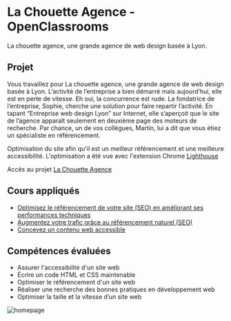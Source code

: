 # La Chouette Agence - OpenClassrooms
La chouette agence, une grande agence de web design basée à Lyon.

## Projet
Vous travaillez pour La chouette agence, une grande agence de web design basée à Lyon. L’activité de l’entreprise a bien démarré mais aujourd’hui, elle est en perte de vitesse. Eh oui, la concurrence est rude. La fondatrice de l’entreprise, Sophie, cherche une solution pour faire repartir l’activité. En tapant “Entreprise web design Lyon” sur Internet, elle s’aperçoit que le site de l’agence apparaît seulement en deuxième page des moteurs de recherche. Par chance, un de vos collègues, Martin, lui a dit que vous étiez un spécialiste en référencement.

Optimisation du site afin qu'il est un meilleur référencement et une meilleure accessibilité.
L'optimisation a été vue avec l'extension Chrome [Lighthouse](https://chrome.google.com/webstore/detail/lighthouse/blipmdconlkpinefehnmjammfjpmpbjk?hl=fr)

Accès au projet [La Chouette Agence](https://lachouetteagence.stevenoyer.fr/)

## Cours appliqués 
- [Optimisez le référencement de votre site (SEO) en améliorant ses performances techniques](https://openclassrooms.com/fr/courses/5922626-optimisez-le-referencement-de-votre-site-seo-en-ameliorant-ses-performances-techniques)
- [Augmentez votre trafic grâce au référencement naturel (SEO)](https://openclassrooms.com/fr/courses/5561431-augmentez-votre-trafic-grace-au-referencement-naturel-seo)
- [Concevez un contenu web accessible](https://openclassrooms.com/fr/courses/6691346-concevez-un-contenu-web-accessible)

## Compétences évaluées
- Assurer l'accessibilité d'un site web
- Écrire un code HTML et CSS maintenable
- Optimiser le référencement d'un site web
- Réaliser une recherche des bonnes pratiques en développement web
- Optimiser la taille et la vitesse d’un site web

![homepage](https://github.com/stevenoyer/StevenOyer_04_01052021/blob/main/img/lachouetteagence.stevenoyer.fr_.png)
